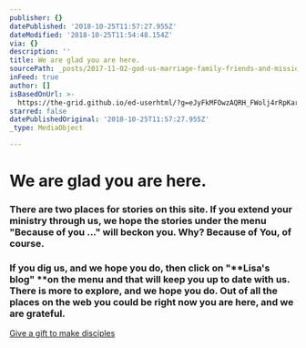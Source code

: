 ```yaml
---
publisher: {}
datePublished: '2018-10-25T11:57:27.955Z'
dateModified: '2018-10-25T11:54:48.154Z'
via: {}
description: ''
title: We are glad you are here.
sourcePath: _posts/2017-11-02-god-us-marriage-family-friends-and-mission-here-are-so.md
inFeed: true
author: []
isBasedOnUrl: >-
  https://the-grid.github.io/ed-userhtml/?g=eJyFkMFOwzAQRH_FWolj4rRpKari8AWIHHpHG9tN3DqNZW9LwtezEJAQB9jjamf2zVRJRxdIOKMAU8js0FqTLUsQBgmzN3cxdlKwKj4HBM3BKiA7kTzhDb-PdY8xWVJwpWP2ACJFraAnCmkvZQoYzzmasbW5HgcZsLPLs_yUoK7k4lJXKLTHlH7SeHc5g-ijPf7tJ7HUt_Vhap4Prpkkg2LsPoBeWo9sUVdu6P7H-mXzBRm6x_aayEa12m6KTVnuiu2uvAeBnj88zaJhKYem2XM5r85Qv-fG7kC0YzQsA25OclCs3wG59Hwi
starred: false
datePublishedOriginal: '2018-10-25T11:57:27.955Z'
_type: MediaObject

---
```

# We are glad you are here.

### There are two places for stories on this site. If you extend your ministry through us, we hope the stories under the menu "**Because of you ..."** will beckon you. Why? Because of **You**, of course.

### If you dig us, and we hope you do, then click on "**Lisa's blog" **on the menu and that will keep you up to date with us. There is more to explore, and we hope you do. Out of all the places on the web you could be right now you are here, and we are grateful.
[Give a gift to make disciples][0]

[0]: https://give.cru.org/0258043